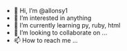 - 👋 Hi, I’m @allonsy1
- 👀 I’m interested in anything
- 🌱 I’m currently learning py, ruby, html
- 💞️ I’m looking to collaborate on ...
- 📫 How to reach me ...

